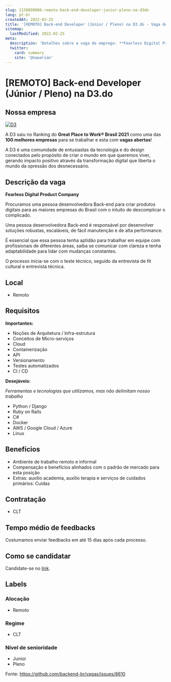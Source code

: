 ```yaml
---
slug: 1150899806-remoto-back-end-developer-junior-pleno-na-d3do
lang: pt-br
createdAt: 2022-02-25
title: '[REMOTO] Back-end Developer (Júnior / Pleno) na D3.do - Vaga de Emprego'
sitemap:
  lastModified: 2022-02-25
meta:
  description: 'Detalhes sobre a vaga de emprego: **Fearless Digital Product Company** Procuramos uma pessoa desenvolvedora Back-end para criar produtos digitais para as maiores empresas do Brasil com o intuito de descomplicar o complicado. Uma pessoa desenvolvedora Back-end é responsável por desenvolver soluções robustas, escaláveis, de fácil manutenção e de alta performance. É essencial que essa pessoa tenha aptidão para trabalhar em equipe com profissionais de diferentes áreas, saiba se comunicar com clareza e tenha adaptabilidade para lidar com mudanças constantes.  O processo inicia-se com o teste técnico, seguido da entrevista de fit cultural e entrevista técnica.'
  twitter:
    card: summary
    site: '@nawarian'
---
```


# [REMOTO] Back-end Developer (Júnior / Pleno) na D3.do

## Nossa empresa

[![D3](https://img.youtube.com/vi/q-tfO9G_q6E/0.jpg)](https://youtu.be/q-tfO9G_q6E)

A D3 saiu no Ranking do **Great Place to Work® Brasil 2021** como uma das **100 melhores empresas** para se trabalhar e esta com **vagas abertas**!

A D3 é uma comunidade de entusiastas da tecnologia e do design conectados pelo propósito de criar o mundo em que queremos viver, gerando impacto positivo através da transformação digital que liberta o mundo da opressão dos desnecessário.

## Descrição da vaga

**Fearless Digital Product Company**

Procuramos uma pessoa desenvolvedora Back-end para criar produtos digitais para as maiores empresas do Brasil com o intuito de descomplicar o complicado.

Uma pessoa desenvolvedora Back-end é responsável por desenvolver soluções robustas, escaláveis, de fácil manutenção e de alta performance.

É essencial que essa pessoa tenha aptidão para trabalhar em equipe com profissionais de diferentes áreas, saiba se comunicar com clareza e tenha adaptabilidade para lidar com mudanças constantes.


O processo inicia-se com o teste técnico, seguido da entrevista de fit cultural e entrevista técnica.

## Local

- Remoto

## Requisitos

**Importantes:**

- Noções de Arquitetura / Infra-estrutura
- Conceitos de Micro-serviços
- Cloud
- Containerização
- API
- Versionamento
- Testes automatizados
- CI / CD

**Desejáveis:**

*Ferramentas e tecnologias que utilizamos, mas não delimitam nosso trabalho*

- Python / Django
- Ruby on Rails
- C#
- Docker
- AWS / Google Cloud / Azure
- Linux

## Benefícios

- Ambiente de trabalho remoto e informal
- Compensação e benefícios alinhados com o padrão de mercado para esta posição
- Extras: auxílio academia, auxílio terapia e serviços de cuidados primários: Cuidas

## Contratação

- CLT


## Tempo médio de feedbacks

Costumamos enviar feedbacks em até 15 dias após cada processo.

## Como se candidatar

Candidate-se no [link](https://jobs.wrk.xyz/d3_company/23539?src=github#apply).

## Labels

### Alocação

- Remoto

### Regime

- CLT

### Nível de senioridade

- Junior
- Pleno

Fonte: https://github.com/backend-br/vagas/issues/8610
